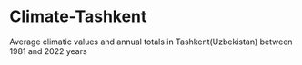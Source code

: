 # Climate-Tashkent
Average climatic values and annual totals in Tashkent(Uzbekistan) between 1981 and 2022 years
